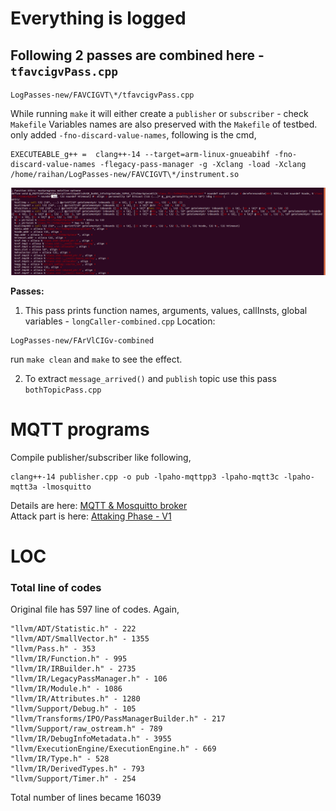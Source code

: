 # Everything is logged
## Following 2 passes are combined here - `tfavcigvPass.cpp`

```
LogPasses-new/FAVCIGVT\*/tfavcigvPass.cpp
```
While running `make` it will either create a `publisher` or `subscriber` - check `Makefile`
Variables names are also preserved with the `Makefile` of testbed. only added `-fno-discard-value-names`, following is the cmd,
```
EXECUTEABLE_g++ =  clang++-14 --target=arm-linux-gnueabihf -fno-discard-value-names -flegacy-pass-manager -g -Xclang -load -Xclang /home/raihan/LogPasses-new/FAVCIGVT\*/instrument.so
```
![Variables names are logged](../pics/variable-names-preserved.png)				

**Passes:**
1. This pass prints function names, arguments, values, callInsts, global variables - `longCaller-combined.cpp`
Location: 
```
LogPasses-new/FArVlCIGv-combined
```
run `make clean` and `make` to see the effect.
	
2. To extract `message_arrived()` and `publish` topic use this pass `bothTopicPass.cpp` 

# MQTT programs
Compile publisher/subscriber like following,
```
clang++-14 publisher.cpp -o pub -lpaho-mqttpp3 -lpaho-mqtt3c -lpaho-mqtt3a -lmosquitto
```

Details are here: [MQTT & Mosquitto broker](https://docs.google.com/document/d/1NUTDBS5PnGsBR0BcgSc_4W4UopRmQgS1lQ7VCYrKe7s)</br>
Attack part is here: [Attaking Phase - V1](https://docs.google.com/document/d/1-QIt8StL0lqHEnB287lP3TYZrUJTkYs628ejDZAg5HU)

# LOC
### Total line of codes
Original file has 597 line of codes. Again,
```
"llvm/ADT/Statistic.h" - 222
"llvm/ADT/SmallVector.h" - 1355
"llvm/Pass.h" - 353
"llvm/IR/Function.h" - 995
"llvm/IR/IRBuilder.h" - 2735
"llvm/IR/LegacyPassManager.h" - 106
"llvm/IR/Module.h" - 1086
"llvm/IR/Attributes.h" - 1280
"llvm/Support/Debug.h" - 105
"llvm/Transforms/IPO/PassManagerBuilder.h" - 217
"llvm/Support/raw_ostream.h" - 789
"llvm/IR/DebugInfoMetadata.h" - 3955
"llvm/ExecutionEngine/ExecutionEngine.h" - 669
"llvm/IR/Type.h" - 528
"llvm/IR/DerivedTypes.h" - 793
"llvm/Support/Timer.h" - 254
```

Total number of lines became 16039
